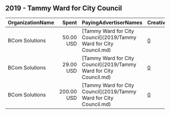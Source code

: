 ## 2019 - Tammy Ward for City Council 
|OrganizationName|Spent|PayingAdvertiserNames|CreativeUrls|Impressions|Genders|AgeBrackets|CountryCodes|BillingAddresses|CandidateBallotInformation|
|:---|---:|:---|:---|---:|:---|:---|:---|:---|:---|
|BCom Solutions|50.00 USD|[Tammy Ward for City Council](2019/Tammy Ward for City Council.md)|[0](https://www.snap.com/political-ads/asset/61315eb466cda6a195b24b457e1c9078567014affacf774e3a5a0c9d0188ebc1?mediaType=jpg)|16,105||18+|united states|"919 Central Ave,Auburn,68305,US"||
|BCom Solutions|29.00 USD|[Tammy Ward for City Council](2019/Tammy Ward for City Council.md)|[0](https://www.snap.com/political-ads/asset/323d87b2143eed4c502aa2136d441b404561e3f5a64fe05887d4349194ad7595?mediaType=jpg)|9,705||18+|united states|"919 Central Ave,Auburn,68305,US"||
|BCom Solutions|200.00 USD|[Tammy Ward for City Council](2019/Tammy Ward for City Council.md)|[0](https://www.snap.com/political-ads/asset/06ac7fae73cb34c2e27fc02ce0ed81f2f20ae83f41a833a81646797ff4401f49?mediaType=jpg)|71,230||18+|united states|"919 Central Ave,Auburn,68305,US"||
